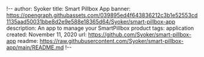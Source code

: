 !--
author: Syoker
title: Smart Pillbox App
banner: https://opengraph.githubassets.com/039895ed4f643836212c3b1e52553cd1135aad50031bbe8d2e9e588e18365d64/Syoker/smart-pillbox-app
description: An app to manage your SmartPillbox product
tags: application
created: November 11, 2020
url: https://github.com/Syoker/smart-pillbox-app
readme: https://raw.githubusercontent.com/Syoker/smart-pillbox-app/main/README.md
!--
